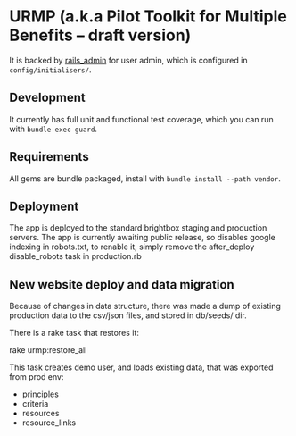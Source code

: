 # URMP (a.k.a Pilot Toolkit for Multiple Benefits – draft version)

It is backed by [rails_admin](https://github.com/sferik/rails_admin) for user admin, which is configured in `config/initialisers/`.

## Development

It currently has full unit and functional test coverage, which you can run with `bundle exec guard`.

## Requirements

All gems are bundle packaged, install with `bundle install --path vendor`.

## Deployment

The app is deployed to the standard brightbox staging and production servers. The app is currently awaiting
public release, so disables google indexing in robots.txt, to renable it, simply remove the after_deploy
disable_robots task in production.rb

## New website deploy and data migration

Because of changes in data structure, there was made a dump of
existing production data to the csv/json files, and stored in db/seeds/ dir.

There is a rake task that restores it:

  rake urmp:restore_all

This task creates demo user, and loads existing data, that was exported from prod env:
* principles
* criteria
* resources
* resource_links
